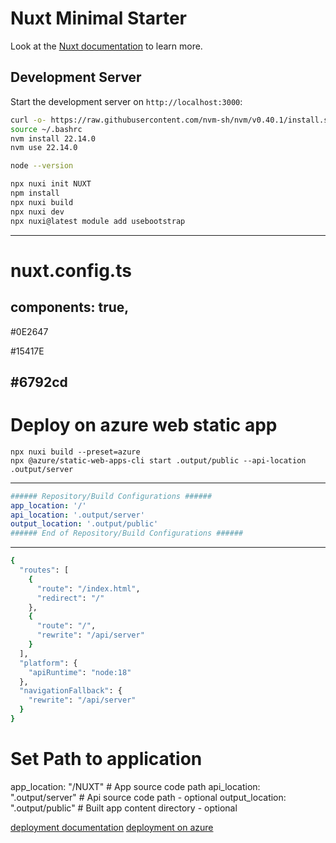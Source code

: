 # Nuxt Minimal Starter

Look at the [Nuxt documentation](https://nuxt.com/docs/getting-started/introduction) to learn more.


## Development Server

Start the development server on `http://localhost:3000`:

```bash
curl -o- https://raw.githubusercontent.com/nvm-sh/nvm/v0.40.1/install.sh | bash
source ~/.bashrc
nvm install 22.14.0
nvm use 22.14.0

node --version

npx nuxi init NUXT
npm install
npx nuxi build
npx nuxi dev
npx nuxi@latest module add usebootstrap 

```
---
# nuxt.config.ts
components: true,
---
#0E2647

#15417E

#6792cd
---
# Deploy on azure web static app
```
npx nuxi build --preset=azure
npx @azure/static-web-apps-cli start .output/public --api-location .output/server
```
---
```yaml
###### Repository/Build Configurations ######
app_location: '/'
api_location: '.output/server'
output_location: '.output/public'
###### End of Repository/Build Configurations ######
```
---
```bash
{
  "routes": [
    {
      "route": "/index.html",
      "redirect": "/"
    },
    {
      "route": "/",
      "rewrite": "/api/server"
    }
  ],
  "platform": {
    "apiRuntime": "node:18"
  },
  "navigationFallback": {
    "rewrite": "/api/server"
  }
}
```
# Set Path to application
app_location: "/NUXT" # App source code path
api_location: ".output/server" # Api source code path - optional
output_location: ".output/public" # Built app content directory - optional

[deployment documentation](https://nuxt.com/docs/getting-started/deployment) 
[deployment on azure](https://nuxt.com/deploy/azure)
